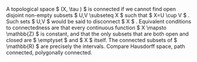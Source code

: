 A topological space $ (X, \tau ) $ is connected if we cannot find open
disjoint non-empty subsets $ U,V \subseteq  X $ such that $ X=U \cup V $
. Such sets $ U,V $ would be said to disconnect $ X $ . Equivalent
conditions to connectedness are that every continuous function
$ X \mapsto \mathbb{Z} $ is constant, and that the only subsets that are
both open and closed are $  \emptyset $ and $ X $ itself. The connected
subsets of $  \mathbb{R} $ are precisely the intervals. Compare
Hausdorff space, path connected, polygonally connected.
